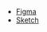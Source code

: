 <lyne-title level="1" text="Design Kits for Lyne" class="page-title"></lyne-title>

* [Figma](/designing/design-kits/figma)
* [Sketch](/designing/design-kits/sketch)
